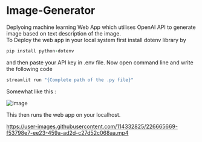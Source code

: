 # Image-Generator
Deplyoing machine learning Web App which utilises OpenAI API to generate image based on text description of the image.<br>
To Deploy the web app in your local system first install dotenv library by 
```ruby
pip install python-dotenv
```
and then paste your API key in .env file.
Now open command line and write the following code
```ruby
streamlit run "{Complete path of the .py file}"
```

Somewhat like this :

![image](https://user-images.githubusercontent.com/114332825/226663723-3b8e7283-e96f-444a-9254-966adb834d23.png)

This then runs the web app on your localhost.



https://user-images.githubusercontent.com/114332825/226665669-f53798e7-ee23-459a-ad2d-c27d52c068aa.mp4

